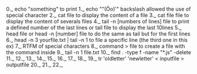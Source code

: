 0._ echo "something" to print 
1._ echo "\"(Ôo)'" backslash allowed the use of special character
2._ cat file to display the content of a file
3._ cat file file to display the content of severals files
4._ tail -n [numbers of lines] file to print a defined number of the last lines or tail file to display the last 10lines
5._ head file or head -n [number] file to do the same as tail but for the first lines
6._ head -n 3 yourfile.txt | tail -n 1 to file a specific line (the third one in this ex)
7._ RTFM of special characters
8._ command > file to create a file with the command inside 
9._ tail -n 1 file.txt
10._ find . -type f -name "*.js" -delete
11._
12._
13._
14._
15._
16._
17._
18._
19._ tr 'oldletter' 'newletter' < inputfile > outputfile
20._
21._
22._
